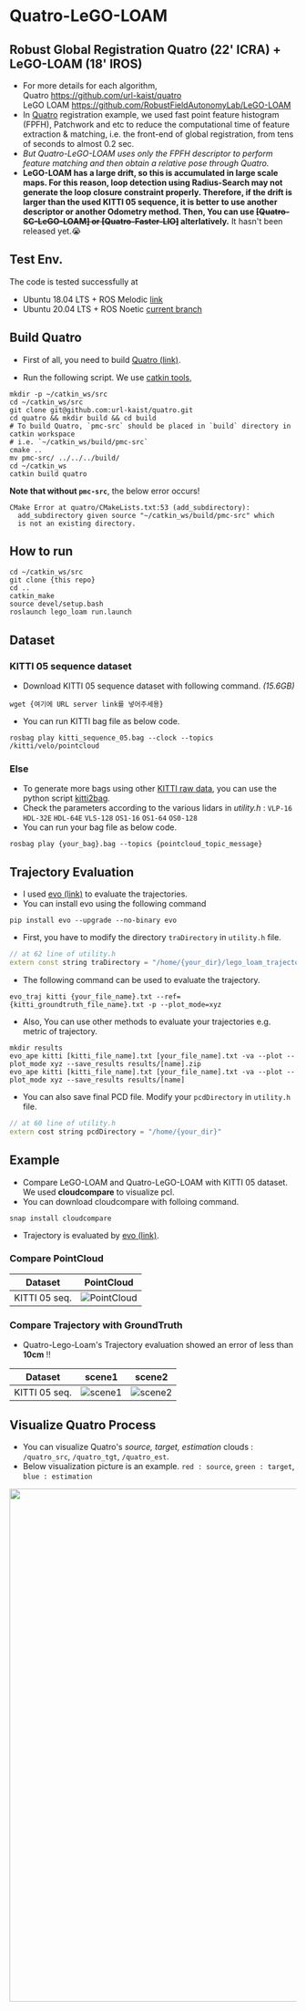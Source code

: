 # Quatro-LeGO-LOAM
## Robust Global Registration Quatro (22' ICRA) + LeGO-LOAM (18' IROS)
- For more details for each algorithm, <br>
  Quatro https://github.com/url-kaist/quatro <br>
  LeGO LOAM https://github.com/RobustFieldAutonomyLab/LeGO-LOAM <br>
- In [Quatro](https://github.com/url-kaist/quatro) registration example, we used fast point feature histogram (FPFH), Patchwork and etc to reduce the computational time of feature extraction & matching, i.e. the front-end of global registration, from tens of seconds to almost 0.2 sec.
- *But Quatro-LeGO-LOAM uses only the FPFH descriptor to perform feature matching and then obtain a relative pose through Quatro.*
- **LeGO-LOAM has a large drift, so this is accumulated in large scale maps. For this reason, loop detection using Radius-Search may not generate the loop closure constraint properly. Therefore, if the drift is larger than the used KITTI 05 sequence, it is better to use another descriptor or another Odometry method. Then, You can use ~~[Quatro-SC-LeGO-LOAM] or [Quatro-Faster-LIO]~~ alterlatively.** It hasn't been released yet.😭
<!-- (https://github.com/kimdaebeom/Quatro-SC-LeGO-LOAM) (https://github.com/kimdaebeom/Quatro-Faster-Lio) -->

## Test Env.

The code is tested successfully at
* Ubuntu 18.04 LTS + ROS Melodic [link](https://github.com/kimdaebeom/Quatro-LeGO-LOAM/tree/main) 
* Ubuntu 20.04 LTS + ROS Noetic [current branch]() 

## Build Quatro

- First of all, you need to build [Quatro (link)](https://github.com/url-kaist/quatro).
* Run the following script. We use [catkin tools](https://catkin-tools.readthedocs.io/en/latest/),

```
mkdir -p ~/catkin_ws/src
cd ~/catkin_ws/src
git clone git@github.com:url-kaist/quatro.git
cd quatro && mkdir build && cd build
# To build Quatro, `pmc-src` should be placed in `build` directory in catkin workspace
# i.e. `~/catkin_ws/build/pmc-src`
cmake ..
mv pmc-src/ ../../../build/
cd ~/catkin_ws
catkin build quatro 
```

**Note that without `pmc-src`**, the below error occurs!

``` 
CMake Error at quatro/CMakeLists.txt:53 (add_subdirectory):
  add_subdirectory given source "~/catkin_ws/build/pmc-src" which
  is not an existing directory.
 ```

## How to run
```
cd ~/catkin_ws/src
git clone {this repo}
cd ..
catkin_make
source devel/setup.bash
roslaunch lego_loam run.launch
```
## Dataset
### KITTI 05 sequence dataset
- Download KITTI 05 sequence dataset with following command. *(15.6GB)*
```
wget {여기에 URL server link를 넣어주세용}
```

- You can run KITTI bag file as below code.
```
rosbag play kitti_sequence_05.bag --clock --topics /kitti/velo/pointcloud
```

### Else
- To generate more bags using other [KITTI raw data](http://www.cvlibs.net/datasets/kitti/eval_odometry.php), you can use the python script [kitti2bag](https://github.com/tomas789/kitti2bag).
- Check the parameters according to the various lidars in *utility.h* : `VLP-16` `HDL-32E` `HDL-64E` `VLS-128` `OS1-16` `OS1-64` `OS0-128`
- You can run your bag file as below code. 
```
rosbag play {your_bag}.bag --topics {pointcloud_topic_message}
```

## Trajectory Evaluation
- I used [evo (link)](https://github.com/MichaelGrupp/evo) to evaluate the trajectories.
- You can install evo using the following command

```
pip install evo --upgrade --no-binary evo
```

- First, you have to modify the directory `traDirectory` in `utility.h` file.
```cpp
// at 62 line of utility.h
extern const string traDirectory = "/home/{your_dir}/lego_loam_trajectory/";
```

- The following command can be used to evaluate the trajectory.
```
evo_traj kitti {your_file_name}.txt --ref={kitti_groundtruth_file_name}.txt -p --plot_mode=xyz
```

- Also, You can use other methods to evaluate your trajectories e.g. metric of trajectory.
```
mkdir results
evo_ape kitti [kitti_file_name].txt [your_file_name].txt -va --plot --plot_mode xyz --save_results results/[name].zip
evo_ape kitti [kitti_file_name].txt [your_file_name].txt -va --plot --plot_mode xyz --save_results results/[name]
```

- You can also save final PCD file. Modify your `pcdDirectory` in `utility.h` file.
```cpp
// at 60 line of utility.h
extern cost string pcdDirectory = "/home/{your_dir}"
```

## Example
- Compare LeGO-LOAM and Quatro-LeGO-LOAM with KITTI 05 dataset. We used **cloudcompare** to visualize pcl.
- You can download cloudcompare with folloing command.

```
snap install cloudcompare
```

- Trajectory is evaluated by [evo (link)](https://github.com/MichaelGrupp/evo).

### Compare PointCloud 

|Dataset|PointCloud|
|:-:|:-:|
|KITTI 05 seq.|![PointCloud](results/kitti_compare.gif?w=350)|

### Compare Trajectory with GroundTruth
- Quatro-Lego-Loam's Trajectory evaluation showed an error of less than **10cm** !!

|Dataset|scene1|scene2|
|:-:|:-:|:-:|
|KITTI 05 seq.|![scene1](results/eva_whole.png?w=350)|![scene2](results/eva_center2.png?w=350)|

## Visualize Quatro Process
- You can visualize Quatro's *source, target, estimation* clouds : `/quatro_src`, `/quatro_tgt`, `/quatro_est`.
- Below visualization picture is an example. `red : source`, `green : target`, `blue : estimation`
<p align="center"><img src="results/quatro_process.png" width=900></p>
